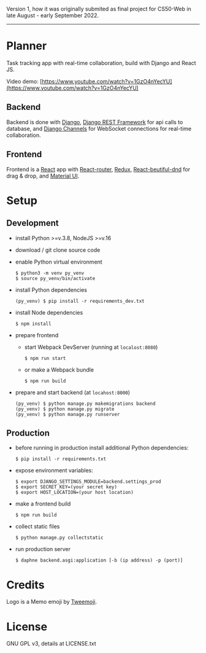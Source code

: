 Version 1, how it was originally submited as final project for CS50-Web in late August - early September 2022.

---

# Planner

Task tracking app with real-time collaboration, build with Django and React JS.

Video demo: [https://www.youtube.com/watch?v=1GzO4nYecYU](https://www.youtube.com/watch?v=1GzO4nYecYU)

## Backend

Backend is done with [Django](https://www.djangoproject.com/), [Django REST Framework](https://www.django-rest-framework.org/) for api calls to database, and [Django Channels](https://channels.readthedocs.io/en/stable/) for WebSocket connections for real-time collaboration.

## Frontend

Frontend is a [React](https://reactjs.org/) app with [React-router](https://reactrouter.com/), [Redux](https://redux.js.org/), [React-beutiful-dnd](https://www.npmjs.com/package/react-beautiful-dnd) for drag & drop, and [Material UI](https://mui.com/).

# Setup

## Development

- install Python >=v.3.8, NodeJS >=v.16

- download / git clone source code

- enable Python virtual environment

  ```
  $ python3 -m venv py_venv
  $ source py_venv/bin/activate
  ```

- install Python dependencies

  ```
  (py_venv) $ pip install -r requirements_dev.txt
  ```

- install Node dependencies

  ```
  $ npm install
  ```

- prepare frontend

  - start Webpack DevServer (running at `localost:8080`)

    ```
    $ npm run start
    ```

  - or make a Webpack bundle
    ```
    $ npm run build
    ```

- prepare and start backend (at `locahost:8000`)
  ```
  (py_venv) $ python manage.py makemigrations backend
  (py_venv) $ python manage.py migrate
  (py_venv) $ python manage.py runserver
  ```

## Production

- before running in production install additional Python dependencies:

  ```
  $ pip install -r requirements.txt
  ```

- expose environment variables:

  ```
  $ export DJANGO_SETTINGS_MODULE=backend.settings_prod
  $ export SECRET_KEY=(your secret key)
  $ export HOST_LOCATION=(your host location)
  ```

- make a frontend build

  ```
  $ npm run build
  ```

- collect static files

  ```
  $ python manage.py collectstatic
  ```

- run production server

  ```
  $ daphne backend.asgi:application [-b (ip address) -p (port)]
  ```

# Credits

Logo is a Memo emoji by [Tweemoji](https://twemoji.twitter.com/).

# License

GNU GPL v3, details at LICENSE.txt
